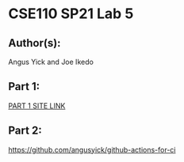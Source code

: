 # CSE110 SP21 Lab 5

## Author(s):
Angus Yick and Joe Ikedo

## Part 1:

[PART 1 SITE LINK](https://angusyick.github.io/Lab5/)

## Part 2:

https://github.com/angusyick/github-actions-for-ci
